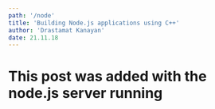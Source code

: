 ```yaml
---
path: '/node'
title: 'Building Node.js applications using C++'
author: 'Drastamat Kanayan'
date: 21.11.18
---
```


# This post was added with the node.js  server running
